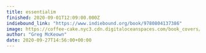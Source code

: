 ```yaml
---
title: essentialim
finished: 2020-09-01T12:09:00.000Z
indiebound_link: "https://www.indiebound.org/book/9780804137386"
image: https://coffee-cake.nyc3.cdn.digitaloceanspaces.com/book_covers/2020/9780804137386.jpg
author: "Greg McKeown"
date: 2020-09-27T14:56:00+00:00
---
```



